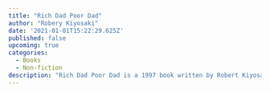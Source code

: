 ```yaml
---
title: "Rich Dad Poor Dad"
author: "Robery Kiyosaki"
date: '2021-01-01T15:22:29.625Z'
published: false
upcoming: true
categories:
  - Books
  - Non-fiction
description: "Rich Dad Poor Dad is a 1997 book written by Robert Kiyosaki and Sharon Lechter. It advocates the importance of financial literacy, financial independence and building wealth through investing in assets, real estate investing, starting and owning businesses, as well as increasing one's financial intelligenc to improve one's business and financial aptitude."
---
```



